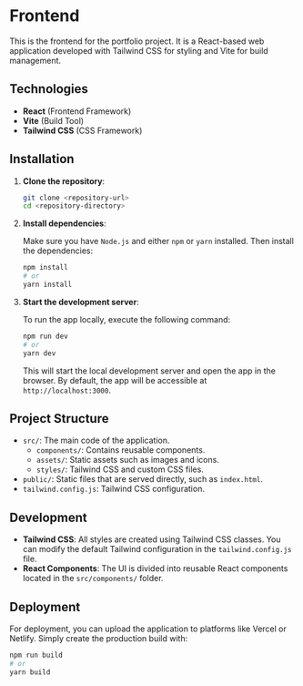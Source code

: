# Frontend

This is the frontend for the portfolio project. It is a React-based web application developed with Tailwind CSS for styling and Vite for build management.

## Technologies

- **React** (Frontend Framework)
- **Vite** (Build Tool)
- **Tailwind CSS** (CSS Framework)

## Installation

1. **Clone the repository**:

    ```bash
    git clone <repository-url>
    cd <repository-directory>
    ```

2. **Install dependencies**:

    Make sure you have `Node.js` and either `npm` or `yarn` installed. Then install the dependencies:

    ```bash
    npm install
    # or
    yarn install
    ```

3. **Start the development server**:

    To run the app locally, execute the following command:

    ```bash
    npm run dev
    # or
    yarn dev
    ```

    This will start the local development server and open the app in the browser. By default, the app will be accessible at `http://localhost:3000`.

## Project Structure

- `src/`: The main code of the application.
  - `components/`: Contains reusable components.
  - `assets/`: Static assets such as images and icons.
  - `styles/`: Tailwind CSS and custom CSS files.
- `public/`: Static files that are served directly, such as `index.html`.
- `tailwind.config.js`: Tailwind CSS configuration.

## Development

- **Tailwind CSS**: All styles are created using Tailwind CSS classes. You can modify the default Tailwind configuration in the `tailwind.config.js` file.
- **React Components**: The UI is divided into reusable React components located in the `src/components/` folder.

## Deployment

For deployment, you can upload the application to platforms like Vercel or Netlify. Simply create the production build with:

```bash
npm run build
# or
yarn build
